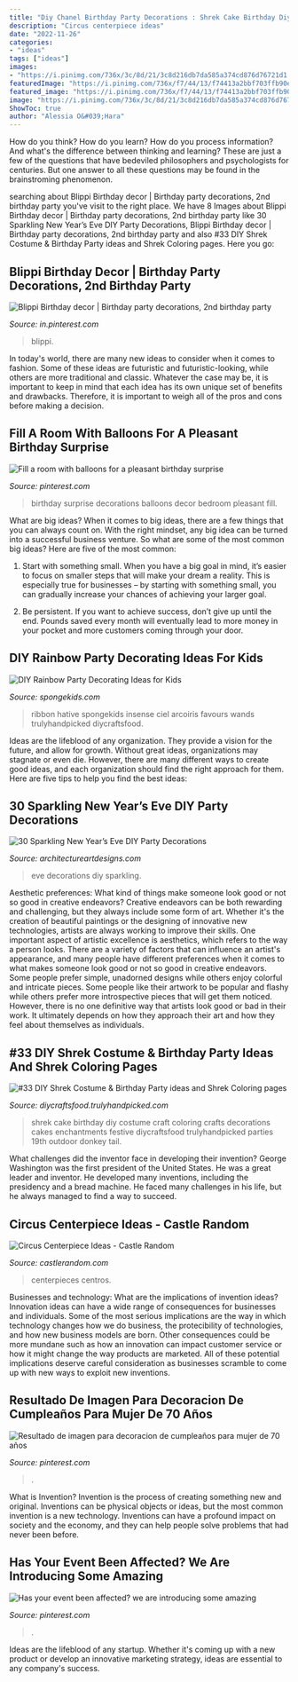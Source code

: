 ```yaml
---
title: "Diy Chanel Birthday Party Decorations : Shrek Cake Birthday Diy Costume Craft Coloring Crafts Decorations Cakes Enchantments Festive Diycraftsfood Trulyhandpicked Parties 19th Outdoor Donkey Tail"
description: "Circus centerpiece ideas"
date: "2022-11-26"
categories:
- "ideas"
tags: ["ideas"]
images:
- "https://i.pinimg.com/736x/3c/8d/21/3c8d216db7da585a374cd876d76721d1.jpg"
featuredImage: "https://i.pinimg.com/736x/f7/44/13/f74413a2bbf703ffb90e5a101d46da27--birthday-surprises-special-birthday.jpg"
featured_image: "https://i.pinimg.com/736x/f7/44/13/f74413a2bbf703ffb90e5a101d46da27--birthday-surprises-special-birthday.jpg"
image: "https://i.pinimg.com/736x/3c/8d/21/3c8d216db7da585a374cd876d76721d1.jpg"
ShowToc: true
author: "Alessia O&#039;Hara"
---
```



How do you think? How do you learn? How do you process information? And what's the difference between thinking and learning? These are just a few of the questions that have bedeviled philosophers and psychologists for centuries. But one answer to all these questions may be found in the brainstroming phenomenon.

	

		
searching about Blippi Birthday decor | Birthday party decorations, 2nd birthday party you've visit to the right place. We have 8 Images about Blippi Birthday decor | Birthday party decorations, 2nd birthday party like 30 Sparkling New Year’s Eve DIY Party Decorations, Blippi Birthday decor | Birthday party decorations, 2nd birthday party and also #33 DIY Shrek Costume &amp; Birthday Party ideas and Shrek Coloring pages. Here you go:
		
    
## Blippi Birthday Decor | Birthday Party Decorations, 2nd Birthday Party

<img loading=lazy src="https://i.pinimg.com/736x/72/98/cd/7298cdeed81444ec1420f470d284b6b2.jpg" onerror="this.onerror=null;this.src='https://tse1.mm.bing.net/th?id=OIP.BI_IUQQLb7FeEhHLfplpswHaJ3&amp;pid=15.1';" alt="Blippi Birthday decor | Birthday party decorations, 2nd birthday party">

_Source: in.pinterest.com_

>blippi. 

	

In today's world, there are many new ideas to consider when it comes to fashion. Some of these ideas are futuristic and futuristic-looking, while others are more traditional and classic. Whatever the case may be, it is important to keep in mind that each idea has its own unique set of benefits and drawbacks. Therefore, it is important to weigh all of the pros and cons before making a decision.

    
## Fill A Room With Balloons For A Pleasant Birthday Surprise

<img loading=lazy src="https://i.pinimg.com/736x/f7/44/13/f74413a2bbf703ffb90e5a101d46da27--birthday-surprises-special-birthday.jpg" onerror="this.onerror=null;this.src='https://tse3.mm.bing.net/th?id=OIP.i-OrKkYt63QADa2f4N0giwDhEs&amp;pid=15.1';" alt="Fill a room with balloons for a pleasant birthday surprise">

_Source: pinterest.com_

>birthday surprise decorations balloons decor bedroom pleasant fill. 

	

What are big ideas?
When it comes to big ideas, there are a few things that you can always count on. With the right mindset, any big idea can be turned into a successful business venture. So what are some of the most common big ideas? Here are five of the most common:
1. Start with something small. When you have a big goal in mind, it’s easier to focus on smaller steps that will make your dream a reality. This is especially true for businesses – by starting with something small, you can gradually increase your chances of achieving your larger goal.

2. Be persistent. If you want to achieve success, don’t give up until the end. Pounds saved every month will eventually lead to more money in your pocket and more customers coming through your door.

    
## DIY Rainbow Party Decorating Ideas For Kids

<img loading=lazy src="https://spongekids.com/wp-content/uploads/2014/11/diy-rainbow-party-decorating-ideas/4-candy-decoration.jpg" onerror="this.onerror=null;this.src='https://tse1.mm.bing.net/th?id=OIP.GfTxgQhCKywEmuWykiSTCAHaLG&amp;pid=15.1';" alt="DIY Rainbow Party Decorating Ideas for Kids">

_Source: spongekids.com_

>ribbon hative spongekids insense ciel arcoiris favours wands trulyhandpicked diycraftsfood. 

	

Ideas are the lifeblood of any organization. They provide a vision for the future, and allow for growth. Without great ideas, organizations may stagnate or even die. However, there are many different ways to create good ideas, and each organization should find the right approach for them. Here are five tips to help you find the best ideas:

    
## 30 Sparkling New Year’s Eve DIY Party Decorations

<img loading=lazy src="https://www.architectureartdesigns.com/wp-content/uploads/2013/12/1918-630x941.jpg" onerror="this.onerror=null;this.src='https://tse3.mm.bing.net/th?id=OIP.MdGl__p-XkMslD3blZnPEwHaLD&amp;pid=15.1';" alt="30 Sparkling New Year’s Eve DIY Party Decorations">

_Source: architectureartdesigns.com_

>eve decorations diy sparkling. 

	

Aesthetic preferences: What kind of things make someone look good or not so good in creative endeavors?
Creative endeavors can be both rewarding and challenging, but they always include some form of art. Whether it's the creation of beautiful paintings or the designing of innovative new technologies, artists are always working to improve their skills. One important aspect of artistic excellence is aesthetics, which refers to the way a person looks. There are a variety of factors that can influence an artist's appearance, and many people have different preferences when it comes to what makes someone look good or not so good in creative endeavors. Some people prefer simple, unadorned designs while others enjoy colorful and intricate pieces. Some people like their artwork to be popular and flashy while others prefer more introspective pieces that will get them noticed. However, there is no one definitive way that artists look good or bad in their work. It ultimately depends on how they approach their art and how they feel about themselves as individuals.

    
## #33 DIY Shrek Costume &amp; Birthday Party Ideas And Shrek Coloring Pages

<img loading=lazy src="https://diycraftsfood.trulyhandpicked.com/wp-content/uploads/2016/07/Shrek-Party-Idea_ce.jpg" onerror="this.onerror=null;this.src='https://tse3.mm.bing.net/th?id=OIP.faPV56EicJDY4u4JxAbqfgHaJ3&amp;pid=15.1';" alt="#33 DIY Shrek Costume &amp; Birthday Party ideas and Shrek Coloring pages">

_Source: diycraftsfood.trulyhandpicked.com_

>shrek cake birthday diy costume craft coloring crafts decorations cakes enchantments festive diycraftsfood trulyhandpicked parties 19th outdoor donkey tail. 

	

What challenges did the inventor face in developing their invention?
George Washington was the first president of the United States. He was a great leader and inventor. He developed many inventions, including the presidency and a bread machine. He faced many challenges in his life, but he always managed to find a way to succeed.

    
## Circus Centerpiece Ideas - Castle Random

<img loading=lazy src="https://castlerandom.com/wp-content/uploads/2019/11/Circus-Centerpiece-4.jpg" onerror="this.onerror=null;this.src='https://tse2.mm.bing.net/th?id=OIP.28KDYOnx30ltZdto053jQwHaJ4&amp;pid=15.1';" alt="Circus Centerpiece Ideas - Castle Random">

_Source: castlerandom.com_

>centerpieces centros. 

	

Businesses and technology: What are the implications of invention ideas?
Innovation ideas can have a wide range of consequences for businesses and individuals. Some of the most serious implications are the way in which technology changes how we do business, the protecibility of technologies, and how new business models are born. Other consequences could be more mundane such as how an innovation can impact customer service or how it might change the way products are marketed. All of these potential implications deserve careful consideration as businesses scramble to come up with new ways to exploit new inventions.

    
## Resultado De Imagen Para Decoracion De Cumpleaños Para Mujer De 70 Años

<img loading=lazy src="https://i.pinimg.com/736x/9c/19/53/9c1953bd3e6fe3503ce48fc406aac829.jpg" onerror="this.onerror=null;this.src='https://tse4.mm.bing.net/th?id=OIP.NzB2c6sFSuSU5_3slG8NHAHaLH&amp;pid=15.1';" alt="Resultado de imagen para decoracion de cumpleaños para mujer de 70 años">

_Source: pinterest.com_

>. 

	

What is Invention?
Invention is the process of creating something new and original. Inventions can be physical objects or ideas, but the most common invention is a new technology. Inventions can have a profound impact on society and the economy, and they can help people solve problems that had never been before.

    
## Has Your Event Been Affected? We Are Introducing Some Amazing

<img loading=lazy src="https://i.pinimg.com/736x/3c/8d/21/3c8d216db7da585a374cd876d76721d1.jpg" onerror="this.onerror=null;this.src='https://tse1.mm.bing.net/th?id=OIP.OXm6v1bPUKi-9mUoD7MT2QHaJ3&amp;pid=15.1';" alt="Has your event been affected? we are introducing some amazing">

_Source: pinterest.com_

>. 

	

Ideas are the lifeblood of any startup. Whether it's coming up with a new product or develop an innovative marketing strategy, ideas are essential to any company's success.

